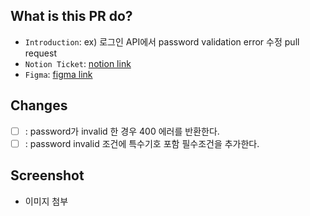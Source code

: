## What is this PR do?
- `Introduction`: ex) 로그인 API에서 password validation error 수정 pull request 
- `Notion Ticket`: [notion link]()
- `Figma`: [figma link]()

## Changes
- [ ] : password가 invalid 한 경우 400 에러를 반환한다.
- [ ] : password invalid 조건에 특수기호 포함 필수조건을 추가한다.

## Screenshot
- 이미지 첨부